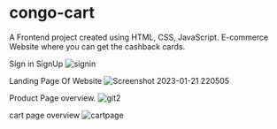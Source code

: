 # congo-cart
A Frontend project created using HTML, CSS, JavaScript. E-commerce Website where you can get the cashback cards.
  
Sign in SignUp
![signin](https://user-images.githubusercontent.com/99540875/213917048-2fe6f8df-ea21-4734-b087-355b53cb4352.png)
  
   
Landing Page Of Website
![Screenshot 2023-01-21 220505](https://user-images.githubusercontent.com/99540875/213877193-9c72edd7-fd66-4119-bd95-39d1dcf8d857.png)

Product Page overview.
![git2](https://user-images.githubusercontent.com/99540875/213916814-f188fa83-8693-4b76-b278-b3e5ce0bf3bd.png)

cart page overview
![cartpage](https://user-images.githubusercontent.com/99540875/213916887-a60e6e39-c8a1-4d8f-905e-ff3e406fa5e5.png)
